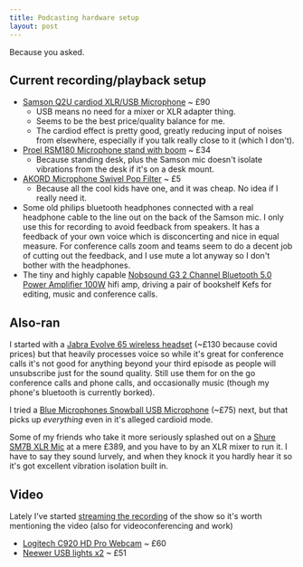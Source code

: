```yaml
---
title: Podcasting hardware setup
layout: post
---
```


Because you asked.

## Current recording/playback setup

* [Samson Q2U cardiod XLR/USB Microphone](https://www.amazon.co.uk/gp/product/B001R747SG/) ~ £90
	* USB means no need for a mixer or XLR adapter thing.
	* Seems to be the best price/quality balance for me.
	* The cardiod effect is pretty good, greatly reducing input of noises from elsewhere, especially if you talk really close to it (which I don't).
* [Proel RSM180 Microphone stand with boom](https://www.amazon.co.uk/gp/product/B002AI880O/) ~ £34
	* Because standing desk, plus the Samson mic doesn't isolate vibrations from the desk if it's on a desk mount.
* [AKORD Microphone Swivel Pop Filter](https://www.amazon.co.uk/gp/product/B008AOH1O6/) ~ £5
	* Because all the cool kids have one, and it was cheap. No idea if I really need it.
* Some old philips bluetooth headphones connected with a real headphone cable to the line out on the back of the Samson mic. I only use this for recording to avoid feedback from speakers. It has a feedback of your own voice which is disconcerting and nice in equal measure. For conference calls zoom and teams seem to do a decent job of cutting out the feedback, and I use mute a lot anyway so I don't bother with the headphones.
* The tiny and highly capable [Nobsound G3 2 Channel Bluetooth 5.0 Power Amplifier 100W](https://www.amazon.co.uk/gp/product/B07QQ47RTZ/) hifi amp, driving a pair of bookshelf Kefs for editing, music and conference calls.

## Also-ran

I started with a [Jabra Evolve 65 wireless headset](https://www.amazon.co.uk/gp/product/B074BPJRBW/) (~£130 because covid prices) but that heavily processes voice so while it's great for conference calls it's not good for anything beyond your third episode as people will unsubscribe just for the sound quality. Still use them for on the go conference calls and phone calls, and occasionally music (though my phone's bluetooth is currently borked).

I tried a [Blue Microphones Snowball USB Microphone](https://www.amazon.co.uk/gp/product/B002OO18NS/) (~£75) next, but that picks up *everything* even in it's alleged cardioid mode.

Some of my friends who take it more seriously splashed out on a [Shure SM7B XLR Mic](https://www.shure.com/en-GB/products/microphones/sm7b) at a mere £389, and you have to by an XLR mixer to run it. I have to say they sound lurvely, and when they knock it you hardly hear it so it's got excellent vibration isolation built in.

## Video

Lately I've started [streaming the recording](https://www.youtube.com/watch?v=5KBFcuRWQ5s&t=1107s) of the show so it's worth mentioning the video (also for videoconferencing and work)

* [Logitech C920 HD Pro Webcam](https://www.amazon.co.uk/gp/product/B006A2Q81M/) ~ £60
* [Neewer USB lights x2](https://www.amazon.co.uk/gp/product/B07YFY7H7J) ~ £51
